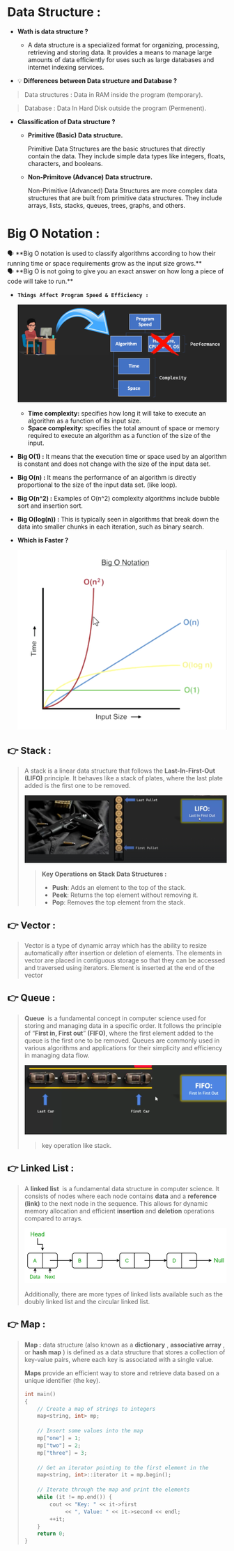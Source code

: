 # Data Structure :

- **Wath is data structure ?**
    - A data structure is a specialized format for organizing, processing, retrieving and storing data. It provides a means to manage large amounts of data efficiently for uses such as large databases and internet indexing services.


- 💡 **Differences between Data structure and Database ?**

> Data structures : Data in RAM inside the program (temporary).

> Database : Data In Hard Disk outside the program (Permenent).


- **Classification of Data structure ?**
    - **Primitive (Basic) Data structure.**
        
        Primitive Data Structures are the basic structures that directly contain the data. They include simple data types like integers, floats, characters, and booleans.
        
    - **Non-Primitove (Advance) Data structrure.**
        
        Non-Primitive (Advanced) Data Structures are more complex data structures that are built from primitive data structures. They include arrays, lists, stacks, queues, trees, graphs, and others.
        

# Big O Notation  :

<aside>
🗣 **Big O notation is used to classify algorithms according to how their running time or space requirements grow as the input size grows.**

</aside>

<aside>
🗣 **Big O is not going to give you an exact answer on how long a piece of code will take to run.**

</aside>

- **`Things Affect Program Speed & Efficiency :`**
    
    ![Screen Shot 2024-05-29 at 2.55.08 PM.png](img/3e223723-2af8-498e-8778-2855824f67b0.png)
    
    - **Time complexity:**  specifies how long it will take to execute an algorithm as a function of its input size.
    - **Space complexity:**  specifies the total amount of space or memory required to execute an algorithm as a function of the size of the input.
    
- **Big O(1) :**  It means that the execution time or space used by an algorithm is constant and does not change with the size of the input data set.
- **Big O(n) :**  It means the performance of an algorithm is directly proportional to the size of the input data set. (like loop).
- **Big O(n^2) :** Examples of O(n^2) complexity algorithms include bubble sort and insertion sort.
- **Big O(log(n)) :**  This is typically seen in algorithms that break down the data into smaller chunks in each iteration, such as binary search.
- **Which is Faster ?**
    
    ![Screen Shot 2024-05-30 at 2.33.16 PM.png](img/Screen_Shot_2024-05-30_at_2.33.16_PM.png)
    

## 👉 **Stack :**

> A stack is a linear data structure that follows the **Last-In-First-Out (LIFO)** principle. It behaves like a stack of plates, where the last plate added is the first one to be removed.
> 
> 
> ![Screenshot 2024-06-22 205044.png](img/Screenshot_2024-06-22_205044.png)
> 
> > **Key Operations on Stack Data Structures :**
> > 
> > - **Push**: Adds an element to the top of the stack.
> > - **Peek**: Returns the top element without removing it.
> > - **Pop**: Removes the top element from the stack.

## 👉 **Vector :**

> Vector  is a type of dynamic array which has the ability to resize automatically after insertion or deletion of elements. The elements in vector are placed in contiguous storage so that they can be accessed and traversed using iterators. Element is inserted at the end of the vector
> 

## 👉 **Queue  :**

> **Queue**  is a fundamental concept in computer science used for storing and managing data in a specific order. It follows the principle of “**First in, First out**” **(FIFO)**, where the first element added to the queue is the first one to be removed. Queues are commonly used in various algorithms and applications for their simplicity and efficiency in managing data flow.
> 
> 
> ![Screenshot 2024-06-22 214144.png](img/Screenshot_2024-06-22_214144.png)
> 
> > key operation  like stack.
> > 

## 👉 **Linked List :**

> A **linked list**  is a fundamental data structure in computer science. It consists of nodes where each node contains **data** and a **reference (link)** to the next node in the sequence. This allows for dynamic memory allocation and efficient **insertion** and **deletion** operations compared to arrays.
> 
> 
> ![LLdrawio.png](img/LLdrawio.png)
> 
> Additionally, there are more types of linked lists available such as the doubly linked list and the circular linked list.
> 

## 👉 **Map :**

> **Map  :**  data structure (also known as a **dictionary** , **associative array** , or **hash map** ) is defined as a data structure that stores a collection of key-value pairs, where each key is associated with a single value.
> 
> 
> **Maps** provide an efficient way to store and retrieve data based on a unique identifier (the key).
> 
> ```cpp
> int main()
> {
>     // Create a map of strings to integers
>     map<string, int> mp;
>  
>     // Insert some values into the map
>     mp["one"] = 1;
>     mp["two"] = 2;
>     mp["three"] = 3;
>  
>     // Get an iterator pointing to the first element in the
>     map<string, int>::iterator it = mp.begin();
>  
>     // Iterate through the map and print the elements
>     while (it != mp.end()) {
>         cout << "Key: " << it->first
>              << ", Value: " << it->second << endl;
>         ++it;
>     }
>     return 0;
> }
> ```
>